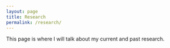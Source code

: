 ```yaml
---
layout: page
title: Research
permalink: /research/
---
```


This page is where I will talk about my current and past research.
